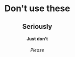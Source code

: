 <h1 align="center">Don't use these</strong></h1>

<h2 align="center">Seriously</h2>

<h4 align="center">Just don't</h4>

<h6 align="center">Please</h6>
